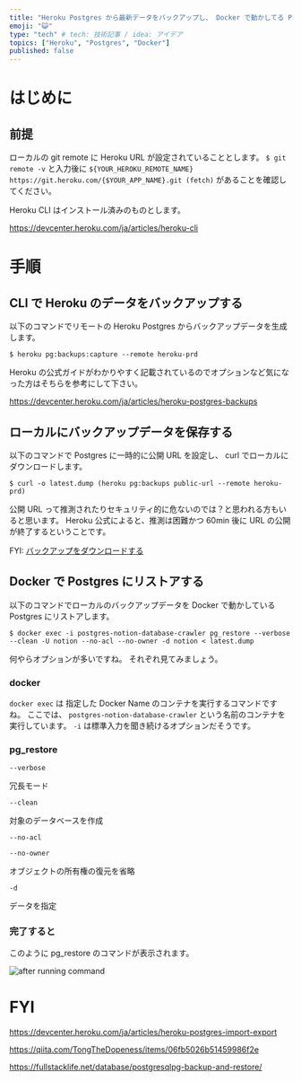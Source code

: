 ```yaml
---
title: "Heroku Postgres から最新データをバックアップし、 Docker で動かしてる Postgres にリストアする"
emoji: "😺"
type: "tech" # tech: 技術記事 / idea: アイデア
topics: ["Heroku", "Postgres", "Docker"]
published: false
---
```


# はじめに

## 前提

ローカルの git remote に Heroku URL が設定されていることとします。
`$ git remote -v` と入力後に `${YOUR_HEROKU_REMOTE_NAME} https://git.heroku.com/{$YOUR_APP_NAME}.git (fetch)` があることを確認してください。

Heroku CLI はインストール済みのものとします。

https://devcenter.heroku.com/ja/articles/heroku-cli

# 手順

## CLI で Heroku のデータをバックアップする

以下のコマンドでリモートの Heroku Postgres からバックアップデータを生成します。

```fish
$ heroku pg:backups:capture --remote heroku-prd
```

Heroku の公式ガイドがわかりやすく記載されているのでオプションなど気になった方はそちらを参考にして下さい。

https://devcenter.heroku.com/ja/articles/heroku-postgres-backups

## ローカルにバックアップデータを保存する

以下のコマンドで Postgres に一時的に公開 URL を設定し、 curl でローカルにダウンロードします。

```fish
$ curl -o latest.dump (heroku pg:backups public-url --remote heroku-prd)
```

公開 URL って推測されたりセキュリティ的に危ないのでは？と思われる方もいると思います。
Heroku 公式によると、推測は困難かつ 60min 後に URL の公開が終了するということです。

FYI: [バックアップをダウンロードする](https://devcenter.heroku.com/ja/articles/heroku-postgres-backups#downloading-your-backups)

## Docker で Postgres にリストアする

以下のコマンドでローカルのバックアップデータを Docker で動かしている Postgres にリストアします。

```fish
$ docker exec -i postgres-notion-database-crawler pg_restore --verbose --clean -U notion --no-acl --no-owner -d notion < latest.dump
```

何やらオプションが多いですね。
それぞれ見てみましょう。

### docker

`docker exec` は 指定した Docker Name のコンテナを実行するコマンドですね。
ここでは、 `postgres-notion-database-crawler` という名前のコンテナを実行しています。
`-i` は標準入力を聞き続けるオプションだそうです。

### pg_restore

`--verbose`

冗長モード

`--clean`

対象のデータベースを作成

`--no-acl`

`--no-owner`

オブジェクトの所有権の復元を省略

`-d`

データを指定

### 完了すると

このように pg_restore のコマンドが表示されます。

![after running command](https://i.gyazo.com/bb405a5d95e1b0f8254fc3d54c86051f.png)



# FYI

https://devcenter.heroku.com/ja/articles/heroku-postgres-import-export

https://qiita.com/TongTheDopeness/items/06fb5026b51459986f2e

https://fullstacklife.net/database/postgresqlpg-backup-and-restore/